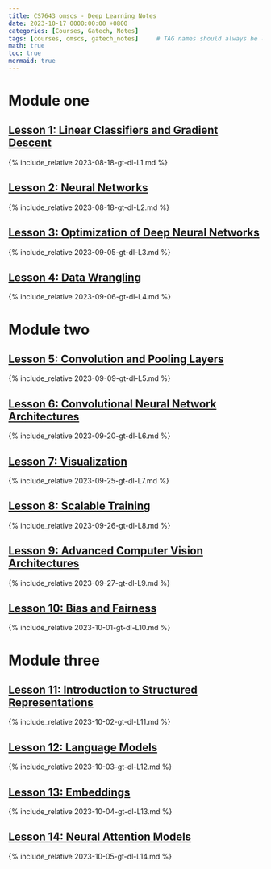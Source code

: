 ```yaml
---
title: CS7643 omscs - Deep Learning Notes
date: 2023-10-17 0000:00:00 +0800
categories: [Courses, Gatech, Notes]
tags: [courses, omscs, gatech_notes]     # TAG names should always be lowercase
math: true
toc: true
mermaid: true
---
```


# Module one

## [Lesson 1: Linear Classifiers and Gradient Descent](../gt-dl-L1)

{% include_relative 2023-08-18-gt-dl-L1.md %}

## [Lesson 2: Neural Networks](../gt-dl-L2)

{% include_relative 2023-08-18-gt-dl-L2.md %}

## [Lesson 3: Optimization of Deep Neural Networks](../gt-dl-L3)

{% include_relative 2023-09-05-gt-dl-L3.md %}

## [Lesson 4: Data Wrangling](../gt-dl-L4)

{% include_relative 2023-09-06-gt-dl-L4.md %}

# Module two
## [Lesson 5: Convolution and Pooling Layers](../gt-dl-L5)

{% include_relative 2023-09-09-gt-dl-L5.md %}

## [Lesson 6: Convolutional Neural Network Architectures](../gt-dl-L6)

{% include_relative 2023-09-20-gt-dl-L6.md %}

## [Lesson 7: Visualization](../gt-dl-L7)

{% include_relative 2023-09-25-gt-dl-L7.md %}

## [Lesson 8: Scalable Training](../gt-dl-L8)

{% include_relative 2023-09-26-gt-dl-L8.md %}

## [Lesson 9: Advanced Computer Vision Architectures](../gt-dl-L9)

{% include_relative 2023-09-27-gt-dl-L9.md %}

## [Lesson 10: Bias and Fairness](../gt-dl-L10)

{% include_relative 2023-10-01-gt-dl-L10.md %}


# Module three

## [Lesson 11: Introduction to Structured Representations](../gt-dl-L11)

{% include_relative 2023-10-02-gt-dl-L11.md %}

## [Lesson 12: Language Models](../gt-dl-L12)

{% include_relative 2023-10-03-gt-dl-L12.md %}

## [Lesson 13: Embeddings](../gt-dl-L13)

{% include_relative 2023-10-04-gt-dl-L13.md %}

## [Lesson 14: Neural Attention Models](../gt-dl-L14)

{% include_relative 2023-10-05-gt-dl-L14.md %}


<!-- Module 3 - Lesson 13: Embeddings -->

